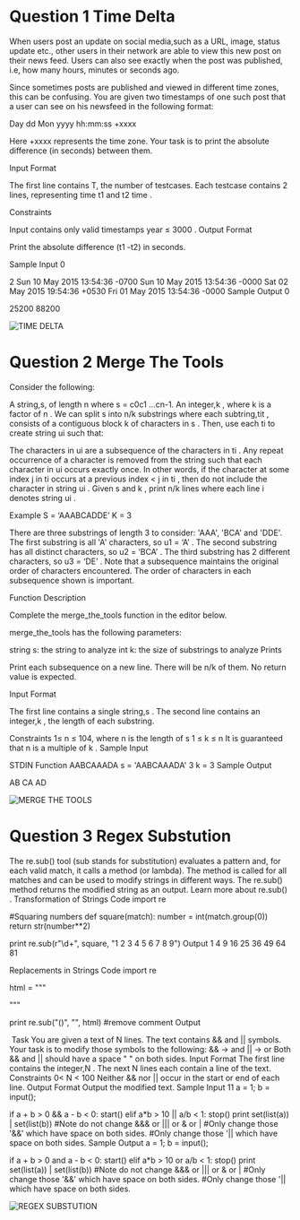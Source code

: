 # Question 1 Time Delta

When users post an update on social media,such as a URL, image, status update etc., other users in their network are able to view this new post on their news feed. Users can also see exactly when the post was published, i.e, how many hours, minutes or seconds ago.

Since sometimes posts are published and viewed in different time zones, this can be confusing. You are given two timestamps of one such post that a user can see on his newsfeed in the following format:

Day dd Mon yyyy hh:mm:ss +xxxx

Here +xxxx represents the time zone. Your task is to print the absolute difference (in seconds) between them.

Input Format

The first line contains T, the number of testcases.
Each testcase contains 2 lines, representing time t1 and t2 time .

Constraints

Input contains only valid timestamps
year ≤ 3000
.
Output Format

Print the absolute difference (t1 -t2) in seconds.

Sample Input 0

2
Sun 10 May 2015 13:54:36 -0700
Sun 10 May 2015 13:54:36 -0000
Sat 02 May 2015 19:54:36 +0530
Fri 01 May 2015 13:54:36 -0000
Sample Output 0

25200
88200

![TIME DELTA](https://user-images.githubusercontent.com/124070263/225416758-901e5eba-b99d-464b-8511-f6d01759f31a.png)

# Question 2 Merge The Tools

Consider the following:

A string,s, of length n where s = c0c1 …cn-1.
An integer,k , where k  is a factor of n .
We can split s into  n/k  substrings where each subtring,tit , consists of a contiguous block k of  characters in s . Then, use each ti to create string ui such that:

The characters in ui are a subsequence of the characters in ti .
Any repeat occurrence of a character is removed from the string such that each character in ui occurs exactly once. In other words, if the character at some index j in ti occurs at a previous index < j in ti , then do not include the character in string ui .
Given s and k , print n/k   lines where each line i denotes string ui .

Example
S = ‘AAABCADDE’
K = 3

There are three substrings of length 3 to consider: 'AAA', 'BCA' and 'DDE'. The first substring is all 'A' characters, so u1 = ‘A’ . The second substring has all distinct characters, so u2 = ‘BCA’ . The third substring has 2 different characters, so u3 = ‘DE’ . Note that a subsequence maintains the original order of characters encountered. The order of characters in each subsequence shown is important.

Function Description

Complete the merge_the_tools function in the editor below.

merge_the_tools has the following parameters:

string s: the string to analyze
int k: the size of substrings to analyze
Prints

Print each subsequence on a new line. There will be n/k  of them. No return value is expected.

Input Format

The first line contains a single string,s .
The second line contains an integer,k , the length of each substring.

Constraints
1≤ n ≤ 104, where n is the length of s
1 ≤ k ≤ n
It is guaranteed that n is a multiple of k .
Sample Input

STDIN       Function
AABCAAADA   s = 'AABCAAADA'
3           k = 3
Sample Output

AB
CA
AD

![MERGE THE TOOLS](https://user-images.githubusercontent.com/124070263/225417008-e1e9c48d-2501-4534-96ab-67b4195cfc59.png)

# Question 3 Regex Substution 
The re.sub() tool (sub stands for substitution) evaluates a pattern and, for each valid match, it calls a method (or lambda).
The method is called for all matches and can be used to modify strings in different ways.
The re.sub() method returns the modified string as an output.
Learn more about re.sub() .
Transformation of Strings
Code
import re

#Squaring numbers
def square(match):
    number = int(match.group(0))
    return str(number**2)

print re.sub(r"\d+", square, "1 2 3 4 5 6 7 8 9")
Output
1 4 9 16 25 36 49 64 81

Replacements in Strings
Code
import re

html = """
<head>
<title>HTML</title>
</head>
<object type="application/x-flash" 
  data="your-file.swf" 
  width="0" height="0">
  <!-- <param name="movie"  value="your-file.swf" /> -->
  <param name="quality" value="high"/>
</object>
"""

print re.sub("(<!--.*?-->)", "", html) #remove comment
Output
<head>
<title>HTML</title>
</head>
<object type="application/x-flash" 
  data="your-file.swf" 
  width="0" height="0">

  <param name="quality" value="high"/>
</object>
Task
You are given a text of N lines. The text contains && and || symbols.
Your task is to modify those symbols to the following:
&& → and
|| → or
Both && and || should have a space " " on both sides.
Input Format
The first line contains the integer,N .
The next N  lines each contain a line of the text.
Constraints
0< N < 100
Neither && nor || occur in the start or end of each line.
Output Format
Output the modified text.
Sample Input
11
a = 1;
b = input();

if a + b > 0 && a - b < 0:
    start()
elif a*b > 10 || a/b < 1:
    stop()
print set(list(a)) | set(list(b)) 
#Note do not change &&& or ||| or & or |
#Only change those '&&' which have space on both sides.
#Only change those '|| which have space on both sides.
Sample Output
a = 1;
b = input();

if a + b > 0 and a - b < 0:
    start()
elif a*b > 10 or a/b < 1:
    stop()
print set(list(a)) | set(list(b)) 
#Note do not change &&& or ||| or & or |
#Only change those '&&' which have space on both sides.
#Only change those '|| which have space on both sides.   

![REGEX SUBSTUTION](https://user-images.githubusercontent.com/124070263/225417447-e6a9194a-9ab3-4064-9f61-16fdb4a99324.png)
